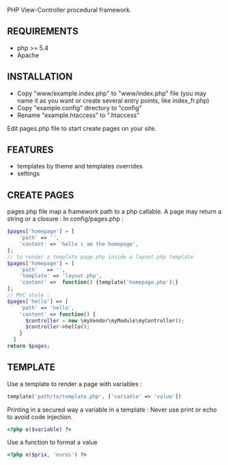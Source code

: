PHP View-Controller procedural framework.

REQUIREMENTS
-------------

* php >= 5.4
* Apache

INSTALLATION
-------------

* Copy "www/example.index.php" to "www/index.php" file (you may name it as you want or create several entry points, like index_fr.php)
* Copy "example.config" directory to "config"
* Rename "example.htaccess" to ".htaccess"

Edit pages.php file to start create pages on your site.

FEATURES
--------------

* templates by theme and templates overrides
* settings

CREATE PAGES
--------------

pages.php file map a framework path to a php callable.
A page may return a string or a closure :
In config/pages.php :

```php
$pages['homepage'] = [
    'path' => '',
    'content' => 'hello i am the homepage',
];
// to render a template page.php inside a layout.php template
$pages['homepage'] = [
    'path'   => '',
    'template' => 'layout.php',
    'content' =>  function() {template('homepage.php');}
];
// MVC style :
$pages['hello'] => [
    'path' => 'hello',
    'content' => function() {
      $controller = new \myVendor\myModule\myController();
      $controller->hello();
    }
  ]
return $pages;
```

TEMPLATE
---------------

Use a template to render a page with variables :
```php
template('path/to/template.php', ['variable' => 'value'])
```

Printing in a secured way a variable in a template :
Never use print or echo to avoid code injection.
```php
<?php e($variable) ?>
```

Use a function to format a value
```php
<?php e($prix, 'euros') ?>
```